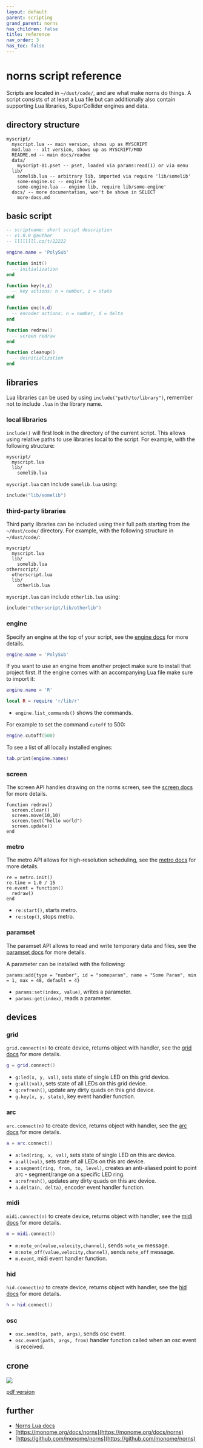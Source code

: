 ```yaml
---
layout: default
parent: scripting
grand_parent: norns
has_children: false
title: reference
nav_order: 3
has_toc: false
---
```


# norns script reference

Scripts are located in `~/dust/code/`, and are what make norns do things. A script consists of at least a Lua file but can additionally also contain supporting Lua libraries, SuperCollider engines and data.

## directory structure

```
myscript/
  myscript.lua -- main version, shows up as MYSCRIPT
  mod.lua -- alt version, shows up as MYSCRIPT/MOD
  README.md -- main docs/readme
  data/
    myscript-01.pset -- pset, loaded via params:read(1) or via menu
  lib/
    somelib.lua -- arbitrary lib, imported via require 'lib/somelib'
    some-engine.sc -- engine file
    some-engine.lua -- engine lib, require lib/some-engine'
  docs/ -- more documentation, won't be shown in SELECT
    more-docs.md
```

## basic script

```lua
-- scriptname: short script description
-- v1.0.0 @author
-- llllllll.co/t/22222

engine.name = 'PolySub'

function init()
  -- initialization
end

function key(n,z)
  -- key actions: n = number, z = state
end

function enc(n,d)
  -- encoder actions: n = number, d = delta
end

function redraw()
  -- screen redraw
end

function cleanup()
  -- deinitialization
end
```

## libraries

Lua libraries can be used by using `include("path/to/library")`, remember not to include `.lua` in the library name.

### local libraries

`include()` will first look in the directory of the current script. This allows using relative paths to use libraries local to the script. For example, with the following structure:

```
myscript/
  myscript.lua
  lib/
    somelib.lua
```

`myscript.lua` can include `somelib.lua` using:

```lua
include("lib/somelib")
```

### third-party libraries

Third party libraries can be included using their full path starting from the `~/dust/code/` directory. For example, with the following structure in `~/dust/code/`:

```
myscript/
  myscript.lua
  lib/
    somelib.lua
otherscript/
  otherscript.lua
  lib/
    otherlib.lua
```

`myscript.lua` can include `otherlib.lua` using:

```lua
include("otherscript/lib/otherlib")
```

### engine

Specify an engine at the top of your script, see the [engine docs](https://monome.org/norns/classes/engine.html) for more details.

```lua
engine.name = 'PolySub'
```

If you want to use an engine from another project make sure to install that project first.
If the engine comes with an accompanying Lua file make sure to import it:

```lua
engine.name = 'R'

local R = require 'r/lib/r'
```

- `engine.list_commands()` shows the commands.

For example to set the command `cutoff` to 500:

```lua
engine.cutoff(500)
```

To see a list of all locally installed engines:

```lua
tab.print(engine.names)
```

### screen

The screen API handles drawing on the norns screen, see the [screen docs](https://monome.org/norns/classes/screen.html) for more details.

```
function redraw()
  screen.clear()
  screen.move(10,10)
  screen.text("hello world")
  screen.update()
end
```

### metro

The metro API allows for high-resolution scheduling, see the [metro docs](https://monome.org/norns/classes/metro.html) for more details.

```
re = metro.init()
re.time = 1.0 / 15
re.event = function()
  redraw()
end
```

- `re:start()`, starts metro.
- `re:stop()`, stops metro.

### paramset

The paramset API allows to read and write temporary data and files, see the [paramset docs](https://monome.org/norns/classes/paramset.html) for more details.

A parameter can be installed with the following:

```
params:add{type = "number", id = "someparam", name = "Some Param", min = 1, max = 48, default = 4}
```

- `params:set(index, value)`, writes a parameter.
- `params:get(index)`, reads a parameter.

## devices

### grid

`grid.connect(n)` to create device, returns object with handler, see the [grid docs](https://monome.org/norns/classes/grid.html) for more details.

```lua
g = grid.connect()
```

- `g:led(x, y, val)`, sets state of single LED on this grid device.
- `g:all(val)`, sets state of all LEDs on this grid device.
- `g:refresh()`, update any dirty quads on this grid device.
- `g.key(x, y, state)`, key event handler function.

### arc

`arc.connect(n)` to create device, returns object with handler, see the [arc docs](https://monome.org/norns/classes/arc.html) for more details.

```lua
a = arc.connect()
```

- `a:led(ring, x, val)`, sets state of single LED on this arc device.
- `a:all(val)`, sets state of all LEDs on this arc device.
- `a:segment(ring, from, to, level)`, creates an anti-aliased point to point arc - segment/range on a specific LED ring.
- `a:refresh()`, updates any dirty quads on this arc device.
- `a.delta(n, delta)`, encoder event handler function.

### midi

`midi.connect(n)` to create device, returns object with handler, see the [midi docs](https://monome.org/norns/classes/midi.html) for more details.

```lua
m = midi.connect()
```

- `m:note_on(value,velocity,channel)`, sends `note_on` message.
- `m:note_off(value,velocity,channel)`, sends `note_off` message.
- `m.event`, midi event handler function.

### hid

`hid.connect(n)` to create device, returns object with handler, see the [hid docs](https://monome.org/norns/classes/hid.html) for more details.

```lua
h = hid.connect()
```

### osc

- `osc.send(to, path, args)`, sends osc event.
- `osc.event(path, args, from)` handler function called when an osc event is received.

## crone

![](../image/crone-process-routing.png)

[pdf version](../crone-process-routing.pdf)

## further
- [Norns Lua docs](https://monome.org/norns/)
- [https://monome.org/docs/norns](https://monome.org/docs/norns)
- [https://github.com/monome/norns](https://github.com/monome/norns)
